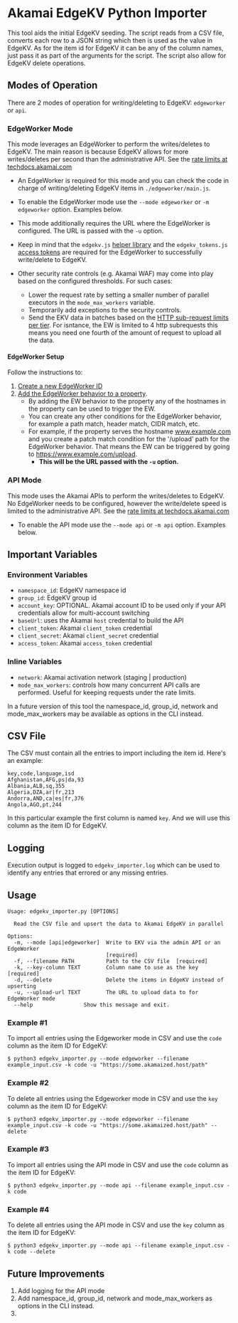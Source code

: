 # Akamai EdgeKV Python Importer

This tool aids the initial EdgeKV seeding. The script reads from a CSV file, converts each row to a JSON string which then is used as the value in EdgeKV. As for the item id for EdgeKV it can be any of the column names, just pass it as part of the arguments for the script.
The script also allow for EdgeKV delete operations.

## Modes of Operation
There are 2 modes of operation for writing/deleting to EdgeKV: `edgeworker` or `api`.

### EdgeWorker Mode
This mode leverages an EdgeWorker to perform the writes/deletes to EdgeKV. The main reason is because EdgeKV allows for more writes/deletes per second than the administrative API. See the [rate limits at techdocs.akamai.com](https://techdocs.akamai.com/edgekv/docs/limits)

* An EdgeWorker is required for this mode and you can check the code in charge of writing/deleting EdgeKV items in `./edgeworker/main.js`. 

* To enable the EdgeWorker mode use the `--mode edgeworker` or `-m edgeworker` option. Examples below.

* This mode additionally requires the URL where the EdgeWorker is configured. The URL is passed with the `-u` option.

* Keep in mind that the `edgekv.js` [helper library](https://techdocs.akamai.com/edgekv/docs/library-helper-methods) and the `edgekv_tokens.js` [access tokens](https://techdocs.akamai.com/edgekv/docs/generate-and-retrieve-edgekv-access-tokens) are required for the EdgeWorker to successfully write/delete to EdgeKV. 

* Other security rate controls (e.g. Akamai WAF) may come into play based on the configured thresholds. For such cases:
  * Lower the request rate by setting a smaller number of parallel executors in the `mode_max_workers` variable.
  * Temporarily add exceptions to the security controls.
  * Send the EKV data in batches based on the [HTTP sub-request limits per tier](https://techdocs.akamai.com/edgeworkers/docs/resource-tier-limitations). For isntance, the EW is limited to 4 http subrequests this means you need one fourth of the amount of request to upload all the data.

#### EdgeWorker Setup
Follow the instructions to:
1. [Create a new EdgeWorker ID](https://techdocs.akamai.com/edgeworkers/docs/create-an-edgeworker-id-1)
2. [Add the EdgeWorker behavior to a property](https://techdocs.akamai.com/edgeworkers/docs/add-the-edgeworker-behavior-1). 
    - By adding the EW behavior to the property any of the hostnames in the property can be used to trigger the EW.
    - You can create any other conditions for the EdgeWorker behavior, for example a path match, header match, CIDR match, etc.
    - For example, if the property serves the hostname www.example.com and you create a patch match condition for the '/upload' path for the EdgeWorker behavior. That means the EW can be triggered by going to https://www.example.com/upload. 
      - **This will be the URL passed with the `-u` option.**

### API Mode
This mode uses the Akamai APIs to perform the writes/deletes to EdgeKV. No EdgeWorker needs to be configured, however the write/delete speed is limited to the administrative API. See the [rate limits at techdocs.akamai.com](https://techdocs.akamai.com/edgekv/docs/limits)

* To enable the API mode use the `--mode api` or `-m api` option. Examples below.

## Important Variables
### Environment Variables 
- `namespace_id`: EdgeKV namespace id
- `group_id`: EdgeKV group id
- `account_key`: OPTIONAL. Akamai account ID to be used only if your API credentials allow for multi-account switching
- `baseUrl`: uses the Akamai `host` credential to build the API 
- `client_token`: Akamai `client_token` credential
- `client_secret`: Akamai `client_secret` credential
- `access_token`: Akamai `access_token` credential

### Inline Variables
- `network`: Akamai activation network (staging | production)
- `mode_max_workers`: controls how many concurrent API calls are performed. Useful for keeping requests under the rate limits.

In a future version of this tool the namespace_id, group_id, network and mode_max_workers may be available as options in the CLI instead. 

## CSV File
The CSV must contain all the entries to import including the item id. Here's an example:
```
key,code,language,isd
Afghanistan,AFG,ps|da,93
Albania,ALB,sq,355
Algeria,DZA,ar|fr,213
Andorra,AND,ca|es|fr,376
Angola,AGO,pt,244
```
In this particular example the first column is named `key`. And we will use this column as the item ID for EdgeKV.

## Logging
Execution output is logged to `edgekv_importer.log` which can be used to identify any entries that errored or any missing entries. 

## Usage

```
Usage: edgekv_importer.py [OPTIONS]

  Read the CSV file and upsert the data to Akamai EdgeKV in parallel

Options:
  -m, --mode [api|edgeworker]  Write to EKV via the admin API or an EdgeWorker
                               [required]
  -f, --filename PATH          Path to the CSV file  [required]
  -k, --key-column TEXT        Column name to use as the key  [required]
  -d, --delete                 Delete the items in EdgeKV instead of upserting
  -u, --upload-url TEXT        The URL to upload data to for EdgeWorker mode
  --help                Show this message and exit.
```

### Example #1
To import all entries using the Edgeworker mode in CSV and use the `code` column as the item ID for EdgeKV:
```
$ python3 edgekv_importer.py --mode edgeworker --filename example_input.csv -k code -u "https://some.akamaized.host/path"
```

### Example #2
To delete all entries using the Edgeworker mode in CSV and use the `key` column as the item ID for EdgeKV:
```
$ python3 edgekv_importer.py --mode edgeworker --filename example_input.csv -k code -u "https://some.akamaized.host/path" --delete
```

### Example #3
To import all entries using the API mode in CSV and use the `code` column as the item ID for EdgeKV:
```
$ python3 edgekv_importer.py --mode api --filename example_input.csv -k code 
```

### Example #4
To delete all entries using the API mode in CSV and use the `key` column as the item ID for EdgeKV:
```
$ python3 edgekv_importer.py --mode api --filename example_input.csv -k code --delete
```

## Future Improvements
1. Add logging for the API mode
2. Add namespace_id, group_id, network and mode_max_workers as options in the CLI instead. 
3. 